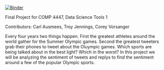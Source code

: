 [![Binder](https://mybinder.org/badge_logo.svg)](https://mybinder.org/v2/gh/cvorsanger/COMP-4447-Final-Project/HEAD?urlpath=lab/workspaces/lab)

Final Project for COMP 4447, Data Science Tools 1

Contributors:
Carl Ausmees,
Troy Jennings,
Corey Vorsanger

Every four years two things happen. First the greatest athletes around the world gather for the Summer Olympic games. Second the greatest tweeters grab their phones to tweet about the Oluympic games. Which sports are being talked about in the best light? Which in the worst? In this project we will be analyzing the sentiment of tweets and replys to find the sentiment around a few of the popular Olympic sports.
